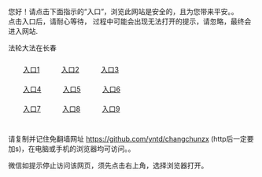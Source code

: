 您好！请点击下面指示的“入口”，浏览此网站是安全的，且为您带来平安。。 <br/>
点击入口后，请耐心等待， 过程中可能会出现无法打开的提示，请忽略，最终会进入网站. </br>

法轮大法在长春<br/>
<div style="padding:10px"><a style="margin:20px" target="_blank" href="https://d2xzizgrxpzc1y.cloudfront.net/2Qpsp?kkaur" id="ccLink1" rel="nofollow">入口1</a> <a target="_blank" style="margin:20px" href="https://d1c6wqczqrpblk.cloudfront.net/2Qpsp?lkkjmdzu" id="ccLink2" rel="nofollow">入口2</a> <a style="margin:20px" target="_blank" href="https://dxp4cwmzlvdg1.cloudfront.net/2Qpsp?wgurlt" id="ccLink3" rel="nofollow">入口3</a></div>

<div style="padding:10px" ><a style="margin:20px" target="_blank" href="https://d2xzizgrxpzc1y.cloudfront.net/2Qpsp?kkaur" id="ccLink4" rel="nofollow">入口4</a> <a style="margin:20px" href="https://d1c6wqczqrpblk.cloudfront.net/2Qpsp?lkkjmdzu" target="_blank" id="ccLink5" rel="nofollow">入口5</a> <a style="margin:20px" href="https://dxp4cwmzlvdg1.cloudfront.net/2Qpsp?wgurlt" target="_blank" id="ccLink6" rel="nofollow">入口6</a></div>

<div style="padding:10px"><a style="margin:20px" target="_blank" href="https://d2xzizgrxpzc1y.cloudfront.net/2Qpsp?kkaur" id="ccLink7" rel="nofollow">入口7</a> <a style="margin:20px" href="https://d1c6wqczqrpblk.cloudfront.net/2Qpsp?lkkjmdzu" target="_blank" id="ccLink8" rel="nofollow">入口8</a> <a style="margin:20px" target="_blank" href="https://dxp4cwmzlvdg1.cloudfront.net/2Qpsp?wgurlt" id="ccLink9" rel="nofollow">入口9</a></div>

<br/>



请复制并记住免翻墙网址 https://github.com/yntd/changchunzx (http后一定要加s)，在电脑或手机的浏览器均可访问。。<br/>

微信如提示停止访问该网页，须先点击右上角，选择浏览器打开。
